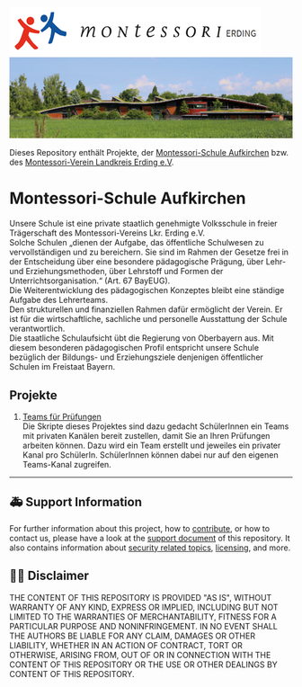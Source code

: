 ![Montessori Erding Logo](.media/logo.png)
![Foto der Montessori-Schule Aufkirchen](.media/schule.jpg)

Dieses Repository enthält Projekte, der [Montessori-Schule Aufkirchen](http://www.montessori-erding.de/schule/) bzw. des [Montessori-Verein Landkreis Erding e.V](http://www.montessori-erding.de/verein/).

#  Montessori-Schule Aufkirchen 

Unsere Schule ist eine private staatlich genehmigte Volksschule in freier Trägerschaft des Montessori-Vereins Lkr. Erding e.V.  
Solche Schulen „dienen der Aufgabe, das öffentliche Schulwesen zu vervollständigen und zu bereichern. Sie sind im Rahmen der Gesetze frei in der Entscheidung über eine besondere pädagogische Prägung, über Lehr- und Erziehungsmethoden, über Lehrstoff und Formen der Unterrichtsorganisation.“ (Art. 67 BayEUG).  
Die Weiterentwicklung des pädagogischen Konzeptes bleibt eine ständige Aufgabe des Lehrerteams.  
Den strukturellen und finanziellen Rahmen dafür ermöglicht der Verein. Er ist für die wirtschaftliche, sachliche und personelle Ausstattung der Schule verantwortlich.  
Die staatliche Schulaufsicht übt die Regierung von Oberbayern aus. 
Mit diesem besonderen pädagogischen Profil entspricht unsere Schule bezüglich der Bildungs- und Erziehungsziele denjenigen öffentlicher Schulen im Freistaat Bayern.

## Projekte
1. [Teams für Prüfungen](M365-Teams-PrüfungsTeams/)  
Die Skripte dieses Projektes sind dazu gedacht SchülerInnen ein Teams mit privaten Kanälen bereit zustellen, damit Sie an Ihren Prüfungen arbeiten können. Dazu wird ein Team erstellt und jeweiles ein privater Kanal pro SchülerIn. SchülerInnen können dabei nur auf den eigenen Teams-Kanal zugreifen.

---

## :ambulance: Support Information

For further information about this project, how to [contribute](CONTRIBUTING.md), or how to contact us, please have a look at the [support document](SUPPORT.md) of this repository. It also contains information about [security related topics](SECURITY.md), [licensing](LICENSE.md), and more.  

## :man_judge: Disclaimer

THE CONTENT OF THIS REPOSITORY IS PROVIDED "AS IS", WITHOUT WARRANTY OF ANY KIND, EXPRESS OR IMPLIED, INCLUDING BUT NOT LIMITED TO THE WARRANTIES OF MERCHANTABILITY, FITNESS FOR A PARTICULAR PURPOSE AND NONINFRINGEMENT. IN NO EVENT SHALL THE AUTHORS BE LIABLE FOR ANY CLAIM, DAMAGES OR OTHER LIABILITY, WHETHER IN AN ACTION OF CONTRACT, TORT OR OTHERWISE, ARISING FROM, OUT OF OR IN CONNECTION WITH THE CONTENT OF THIS REPOSITORY OR THE USE OR OTHER DEALINGS BY CONTENT OF THIS REPOSITORY.